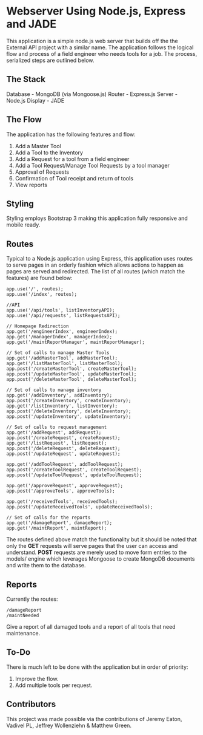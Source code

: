 # Webserver Using Node.js, Express and JADE

This application is a simple node.js web server that builds off the the External API project with a similar name. The application follows the logical flow and process of a field engineer who needs tools for a job. The process, serialized steps are outlined below.

## The Stack
Database - MongoDB (via Mongoose.js)
Router - Express.js
Server - Node.js
Display - JADE

## The Flow
The application has the following features and flow:

1. Add a Master Tool
2. Add a Tool to the Inventory
3. Add a Request for a tool from a field engineer
4. Add a Tool Request/Manage Tool Requests by a tool manager
5. Approval of Requests
6. Confirmation of Tool receipt and return of tools
7. View reports

## Styling

Styling employs Bootstrap 3 making this application fully responsive and mobile ready.

## Routes

Typical to a Node.js application using Express, this application uses routes to serve pages in an orderly fashion which allows actions to happen as pages are served and redirected. The list of all routes (which match the features) are found below:

    app.use('/', routes);
    app.use('/index', routes);
    
    //API
    app.use('/api/tools', listInventoryAPI);
    app.use('/api/requests', listRequestsAPI);
    
    // Homepage Redirection
    app.get('/engineerIndex', engineerIndex);
    app.get('/managerIndex', managerIndex);
    app.get('/maintReportManager', maintReportManager);
    
    // Set of calls to manage Master Tools
    app.get('/addMasterTool', addMasterTool);
    app.get('/listMasterTool', listMasterTool);
    app.post('/createMasterTool', createMasterTool);
    app.post('/updateMasterTool', updateMasterTool);
    app.post('/deleteMasterTool', deleteMasterTool);
    
    // Set of calls to manage inventory
    app.get('/addInventory', addInventory);
    app.post('/createInventory', createInventory);
    app.get('/listInventory', listInventory);
    app.post('/deleteInventory', deleteInventory);
    app.post('/updateInventory', updateInventory);
    
    // Set of calls to request management
    app.get('/addRequest', addRequest);
    app.post('/createRequest', createRequest);
    app.get('/listRequest', listRequest);
    app.post('/deleteRequest', deleteRequest);
    app.post('/updateRequest', updateRequest);
    
    app.get('/addToolRequest', addToolRequest);
    app.post('/createToolRequest', createToolRequest);
    app.post('/updateToolRequest', updateToolRequest);
    
    app.get('/approveRequest', approveRequest);
    app.post('/approveTools', approveTools);
    
    app.get('/receivedTools', receivedTools);
    app.post('/updateReceivedTools', updateReceivedTools);
    
    // Set of calls for the reports
    app.get('/damageReport', damageReport);
    app.get('/maintReport', maintReport);

The routes defined above match the functionality but it should be noted that only the **GET** requests will serve pages that the user can access and understand. **POST** requests are merely used to move form entries to the models/ engine which leverages Mongoose to create MongoDB documents and write them to the database.

## Reports

Currently the routes:

    /damageReport
    /maintNeeded

Give a report of all damaged tools and a report of all tools that need maintenance.

## To-Do

There is much left to be done with the application but in order of priority:

1. Improve the flow.
2. Add multiple tools per request.

## Contributors

This project was made possible via the contributions of Jeremy Eaton, Vadivel PL, Jeffrey Wollenziehn & Matthew Green.
